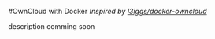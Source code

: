 #OwnCloud with Docker
_Inspired by [l3iggs/docker-owncloud](https://github.com/l3iggs/docker-owncloud)_
 
description comming soon


